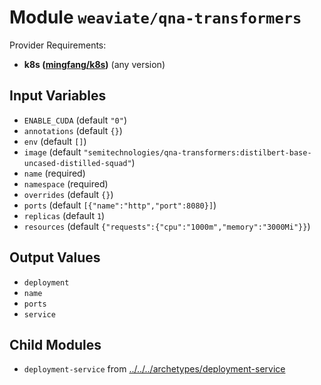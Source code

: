 
# Module `weaviate/qna-transformers`

Provider Requirements:
* **k8s ([mingfang/k8s](https://registry.terraform.io/providers/mingfang/k8s/latest))** (any version)

## Input Variables
* `ENABLE_CUDA` (default `"0"`)
* `annotations` (default `{}`)
* `env` (default `[]`)
* `image` (default `"semitechnologies/qna-transformers:distilbert-base-uncased-distilled-squad"`)
* `name` (required)
* `namespace` (required)
* `overrides` (default `{}`)
* `ports` (default `[{"name":"http","port":8080}]`)
* `replicas` (default `1`)
* `resources` (default `{"requests":{"cpu":"1000m","memory":"3000Mi"}}`)

## Output Values
* `deployment`
* `name`
* `ports`
* `service`

## Child Modules
* `deployment-service` from [../../../archetypes/deployment-service](../../../archetypes/deployment-service)

